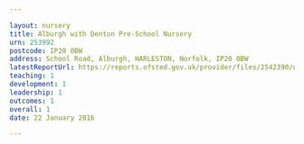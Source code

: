 ```yaml
---

layout: nursery
title: Alburgh with Denton Pre-School Nursery
urn: 253992
postcode: IP20 0BW
address: School Road, Alburgh, HARLESTON, Norfolk, IP20 0BW
latestReportUrl: https://reports.ofsted.gov.uk/provider/files/2542390/urn/253992.pdf
teaching: 1
development: 1
leadership: 1
outcomes: 1
overall: 1
date: 22 January 2016

---
```


